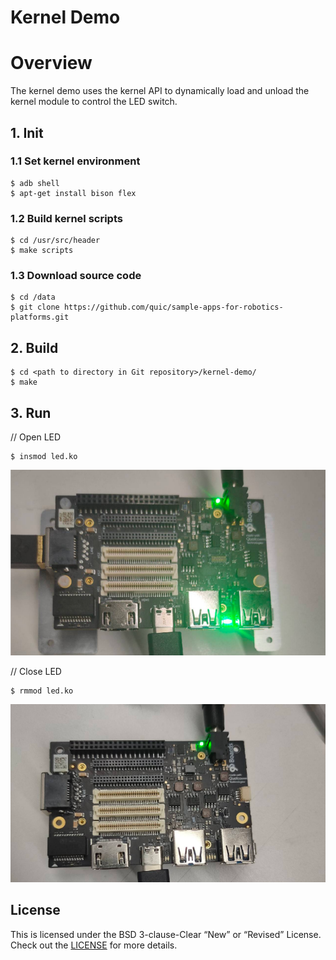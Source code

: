 # Kernel Demo
# Overview
The kernel demo uses the kernel API to dynamically load and unload the kernel module to control the LED switch.

## 1.  Init
### 1.1 Set kernel environment
```
$ adb shell
$ apt-get install bison flex
```
### 1.2 Build kernel scripts
```
$ cd /usr/src/header
$ make scripts
```
### 1.3 Download source code
```
$ cd /data
$ git clone https://github.com/quic/sample-apps-for-robotics-platforms.git
```
## 2. Build
```
$ cd <path to directory in Git repository>/kernel-demo/
$ make
```
## 3. Run

// Open LED
```
$ insmod led.ko
```
![image text](image/ledon.png)

// Close LED
```
$ rmmod led.ko
```
![image text](image/ledoff.png)

## License
This is licensed under the BSD 3-clause-Clear “New” or “Revised” License. Check out the [LICENSE](LICENSE) for more details.
